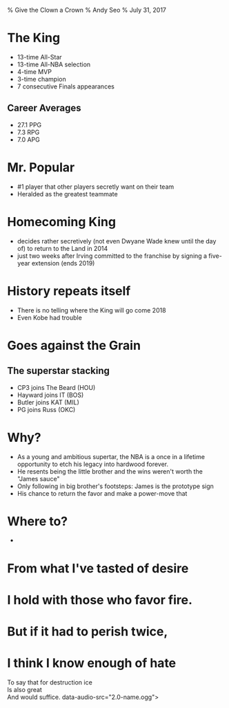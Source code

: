 % Give the Clown a Crown 
% Andy Seo
% July 31, 2017   


# The King
* 13-time All-Star 
* 13-time All-NBA selection
* 4-time MVP
* 3-time champion
* 7 consecutive Finals appearances
## Career Averages
* 27.1 PPG 
* 7.3 RPG 
* 7.0 APG 
# Mr. Popular 
* #1 player that other players secretly want on their team
* Heralded as the greatest teammate

# Homecoming King
* decides rather secretively (not even Dwyane Wade knew until the day of) to return to the Land in 2014
* just two weeks after Irving committed to the franchise by signing a five-year extension (ends 2019)

# History repeats itself
* There is no telling where the King will go come 2018 
* Even Kobe had trouble 

# Goes against the Grain
## The superstar stacking
* CP3 joins The Beard (HOU)
* Hayward joins IT (BOS)
* Butler joins KAT (MIL)
* PG joins Russ (OKC)

# Why?

* As a young and ambitious supertar, the NBA is a once in a lifetime opportunity to etch his legacy into hardwood forever.
* He resents being the little brother and the wins weren't worth the "James sauce"
* Only following in big brother's footsteps: James is the prototype sign 
* His chance to return the favor and make a power-move that 

# Where to?

* 


# From what I've tasted of desire
# I hold with those who favor fire.
# But if it had to perish twice,
# I think I know enough of hate
To say that for destruction ice  
Is also great  
And would suffice.  data-audio-src="2.0-name.ogg">